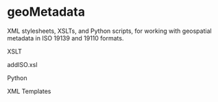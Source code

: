 # geoMetadata
XML stylesheets, XSLTs, and Python scripts, for working with geospatial metadata in ISO 19139 and 19110 formats.

XSLT

addISO.xsl

Python

XML Templates


